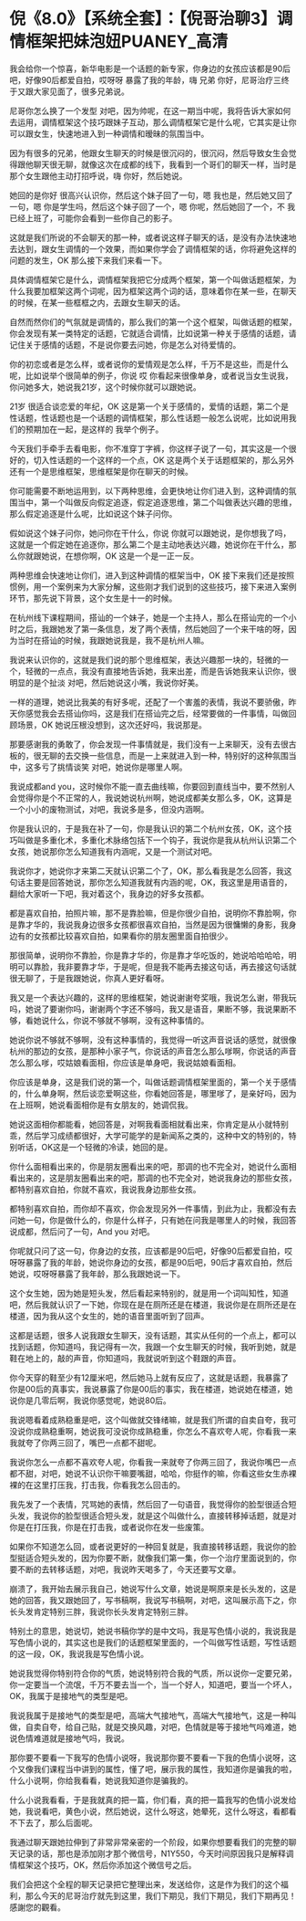 # 倪《8.0》【系统全套】：【倪哥治聊3】调情框架把妹泡妞PUANEY_高清

我会给你一个惊喜，新华电影是一个话题的新专家，你身边的女孩应该都是90后吧，好像90后都爱自拍，哎呀呀 暴露了我的年龄，嗨 兄弟 你好，尼哥治疗三终于又跟大家见面了，很多兄弟说。

尼哥你怎么换了一个发型 对吧，因为帅呢，在这一期当中呢，我将告诉大家如何去运用，调情框架这个技巧跟妹子互动，那么调情框架它是什么呢，它其实是让你可以跟女生，快速地进入到一种调情和暧昧的氛围当中。

因为有很多的兄弟，他跟女生聊天的时候是很沉闷的，很沉闷，然后导致女生会觉得跟他聊天很无聊，就像这次在成都的线下，我看到一个哥们的聊天一样，当时是那个女生跟他主动打招呼说，嗨 你好，然后她说。

她回的是你好 很高兴认识你，然后这个妹子回了一句，嗯 我也是，然后她又回了一句，嗯 你是学生吗，然后这个妹子回了一个，嗯 你呢，然后她回了一个，不 我已经上班了，可能你会看到一些你自己的影子。

这就是我们所说的不会聊天的那一种，或者说这样子聊天的话，是没有办法快速地去达到，跟女生调情的一个效果，而如果你学会了调情框架的话，你将避免这样的问题的发生，OK 那么接下来我们来看一下。

具体调情框架它是什么，调情框架我把它分成两个框架，第一个叫做话题框架，为什么我要加框架这两个词呢，因为框架这两个词的话，意味着你在某一些，在聊天的时候，在某一些框框之内，去跟女生聊天的话。

自然而然你们的气氛就是调情的，那么我们的第一个这个框架，叫做话题的框架，你会发现有某一类特定的话题，它就适合调情，比如说第一种关于感情的话题，请记住关于感情的话题，不是说你要去问她，你是怎么对待爱情的。

你的初恋或者是怎么样，或者说你的爱情观是怎么样，千万不是这些，而是什么呢，比如说举个很简单的例子，你说 哎 你看起来很像单身，或者说当女生说我，你问她多大，她说我21岁，这个时候你就可以跟她说。

21岁 很适合谈恋爱的年纪，OK 这是第一个关于感情的，爱情的话题，第二个是性话题，性话题也是一个话题的调情框架，那么性话题一般怎么说呢，比如说用我们的预期加在一起，是这样的 我举个例子。

今天我们手牵手去看电影，你不准穿丁字裤，你这样子说了一句，其实这是一个很好的，切入性话题的一个这样的一个点，OK 这是两个关于话题框架的，那么另外还有一个是思维框架，思维框架是你在聊天的时候。

你可能需要不断地运用到，以下两种思维，会更快地让你们进入到，这种调情的氛围当中，第一个叫做反向假定追逐，假定追逐思维，第二个叫做表达兴趣的思维，那么假定追逐是什么呢，比如说这个妹子问你。

假如说这个妹子问你，她问你在干什么，你说 你就可以跟她说，是你想我了吗，这就是一个假定她在追逐你，那么第二个是主动地表达兴趣，她说你在干什么，那么你就跟她说，在想你啊，OK 这是一个是一正一反。

两种思维会快速地让你们，进入到这种调情的框架当中，OK 接下来我们还是按照惯例，用一个案例来为大家分解，这些刚才我们说到的这些技巧，接下来进入案例环节，那先说下背景，这个女生是十一的时候。

在杭州线下课程期间，搭讪的一个妹子，她是一个主持人，那么在搭讪完的一个小时之后，我跟她发了第一条信息，发了两个表情，然后她回了一个来干啥的呀，因为当时在搭讪的时候，我跟她说我是，我不是杭州人嘛。

我说来认识你的，这就是我们说的那个思维框架，表达兴趣那一块的，轻微的一个，轻微的一点点，我没有直接地告诉她，我来出差，而是告诉她我来认识你，很明显的是个扯淡 对吧，然后她说这小嘴，我说你好美。

一样的道理，她说比我美的有好多呢，还配了一个害羞的表情，我说不要骄傲，昨天你感觉我会去搭讪你吗，这是我们在搭讪完之后，经常要做的一件事情，叫做回顾场景，OK 她说压根没想到，这次还好吗，我说那是。

那要感谢我的勇敢了，你会发现一件事情就是，我们没有一上来聊天，没有去很古板的，很无聊的去交换一些信息，而是一上来就进入到一种，特别好的这种氛围当中，这多亏了挑情谈笑 对吧，她说你是哪里人啊。

我说成都and you，这时候你不能一直去曲线嘛，你要回到直线当中，要不然别人会觉得你是个不正常的人，我说她说杭州啊，她说成都美女那么多，OK，这算是一个小小的废物测试，对吧，我说多是多，但没内涵啊。

你是我认识的，于是我在补了一句，你是我认识的第二个杭州女孩，OK，这个技巧叫做是多重化术，多重化术脉络包括下一个钩子，我说你是我从杭州认识第二个女孩，她说那你怎么知道我有内涵呢，又是一个测试对吧。

我说你才，她说你才来第二天就认识第二个了，OK，那么看我是怎么回答，我这句话主要是回答她说，那你怎么知道我就有内涵的呢，OK，我这里是用语音的，翻给大家听一下吧，我对着这个，我身边的好多女孩都。

都是喜欢自拍，拍照片嘛，那不是靠脸嘛，但是你很少自拍，说明你不靠脸啊，你是靠才华的，我说我身边很多女孩都很喜欢自拍，当然是因为很慵懒的身影，我身边有的女孩都比较喜欢自拍，如果看你的朋友圈里面自拍很少。

那很简单，说明你不靠脸，你是靠才华的，你是靠才华吃饭的，她说哈哈哈哈，明明可以靠脸，我非要靠才华，于是呢，但是我不能再去接这句话，再去接这句话就很无聊了，于是我跟她说，你真人更好看呀。

我又是一个表达兴趣的，这样的思维框架，她说谢谢夸奖哦，我说怎么谢，带我玩吗，她说了要谢你吗，谢谢两个字还不够吗，我又是语音，果断不够，我说果断不够，看她说什么，你说不够就不够啊，没有这种事情的。

她说你说不够就不够啊，没有这种事情的，我觉得一听这声音说话的感觉，就很像杭州的那边的女孩，是那种小家子气，你说话的声音怎么那么嗲啊，你说话的声音怎么那么嗲，哎姑娘看面相，你应该是单身吧，我说姑娘看面相。

你应该是单身，这是我们说的第一个，叫做话题调情框架里面的，第一个关于感情的，什么单身啊，然后谈恋爱啊这些，你看她回答是，哪里嗲了，是亲好吗，因为在上班啊，她说看面相你是有女朋友的，她调侃我。

她说这面相你都能看，她回答是，对啊我看面相就看出来，你肯定是从小就特别乖，然后学习成绩都很好，大学可能学的是新闻系之类的，这种中文的特别的，特别听话，OK这是一个轻微的冷读，她回的是。

你什么面相看出来的，你是朋友圈看出来的吧，那调的也不完全对，她说什么面相看出来的，这是朋友圈看出来的吧，那调的也不完全对，她说我身边的那些女孩，都特别喜欢自拍，你就不喜欢，我说我身边那些女孩。

都特别喜欢自拍，而你却不喜欢，你会发现另外一件事情，到此为止，我都没有去问她一句，你是做什么的，你是什么样子，只有她在问我是哪里人的时候，我回答说成都，然后问了一句，And you 对吧。

你呢就只问了这一句，你身边的女孩，应该都是90后吧，好像90后都爱自拍，哎呀呀暴露了我的年龄，她说你身边的女孩，都是90后吧，90后才喜欢自拍，然后她说，哎呀呀暴露了我年龄，那么我跟她说一下。

这个女生她，因为她是短头发，然后看起来特别的，就是用一个词叫知性，知道吧，然后我就认识了一下她，你现在是在厕所还是在楼道，我说你是在厕所还是在楼道，因为我从这个女生的，她的语音里面听到了回声。

这都是话题，很多人说我跟女生聊天，没有话题，其实从任何的一个点上，都可以找到话题，你知道吗，我记得有一次，我跟一个女生聊天的时候，我听到她，就是鞋在地上的，敲的声音，你知道吗，我就说听到这个鞋跟的声音。

你今天穿的鞋至少有12厘米吧，然后她马上就有反应了，这就是话题，我暴露了你是00后的真事实，我说暴露了你是00后的事实，我在楼道，她说她在楼道，她说你是几零后啊，我说你感觉呢，她说80后。

我说嗯看着成熟稳重是吧，这个叫做就交锋绪嘛，就是我们所谓的自卖自夸，我可没说你成熟稳重啊，她说我可没说你成熟稳重，你怎么不喜欢夸人呢，你看我一来我就夸了你两三回了，嘴巴一点都不甜呢。

我说你怎么一点都不喜欢夸人呢，你看我一来就夸了你两三回了，我说你嘴巴一点都不甜，对吧，她说不认识你干嘛要嘴甜，哈哈，你挺作的嘛，你看这些女生赤裸裸的在这里打压我，打击我，你看我怎么回击的。

我先发了一个表情，咒骂她的表情，然后回了一句语音，我觉得你的脸型很适合短头发，我说你的脸型很适合短头发，就是这个叫做什么，直接转移掉话题，就是对你是在打压我，你是在打击我，或者说你在发一些废策。

如果你不知道怎么回，或者说更好的一种回复就是，我直接转移话题，我说你的脸型挺适合短头发的，因为你要不断，就像我们第一集，你一个治疗里面说到的，你要不断的去转移话题，对吧，我说昨天喝多了，今天还要写文章。

崩溃了，我开始去展示我自己，她说写什么文章，她说是啊原来是长头发的，这是她的回答，我又跟她回了，写书稿啊，我说写书稿啊，对吧，这叫展示高下之，你长头发肯定特别三胖，我说你长头发肯定特别三胖。

特别土的意思，她说切，她说书稿你学的是中文吗，我是写色情小说的，我说我是写色情小说的，其实这也是我们的话题框架里面的，一个叫做写性话题，写性话题的这一段，OK，我说我是写色情小说。

她说我觉得你特别符合你的气质，她说特别符合我的气质，所以说你一定要兄弟，你一定要当一个流氓，千万不要去当一个，当一个好人，知道吧，要当一个坏人，OK，我属于是接地气的类型是吧。

我说我属于是接地气的类型是吧，高端大气接地气，高端大气接地气，这是一种叫做，自卖自夸，给自己贴，就是交换风趣，对吧，色情就是等于接地气吗难道，她说色情难道就是接地气吗，我说。

那你要不要看一下我写的色情小说呀，我说那你要不要看一下我的色情小说呀，这个又像我们课程当中讲到的属性，懂了吧，展示我的属性，我知道你是骗我的啦，什么小说啊，你给我看看，她说我知道你是骗我的。

什么小说我看看，于是我就真的把一篇，你们看，真的把一篇我写的色情小说发给她，我说看吧，黄色小说，然后她说，这什么呀这，她晕死，这什么呀这，看都看不下去了，那么后面呢。

我通过聊天跟她拉伸到了非常非常亲密的一个阶段，如果你想要看我们的完整的聊天记录的话，那也是添加刚才那个微信号，N1Y550，今天时间原因我只是解释调情框架这个技巧，OK，然后你添加这个微信号之后。

我们会把这个全程的聊天记录把它整理出来，发送给你，这是作为我们的这个福利，那么今天的尼哥治疗就先到这里，我们下期见，我们下期见，我们下期再见！感謝您的觀看。

